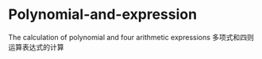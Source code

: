 # Polynomial-and-expression

The calculation of polynomial and four arithmetic expressions
多项式和四则运算表达式的计算
